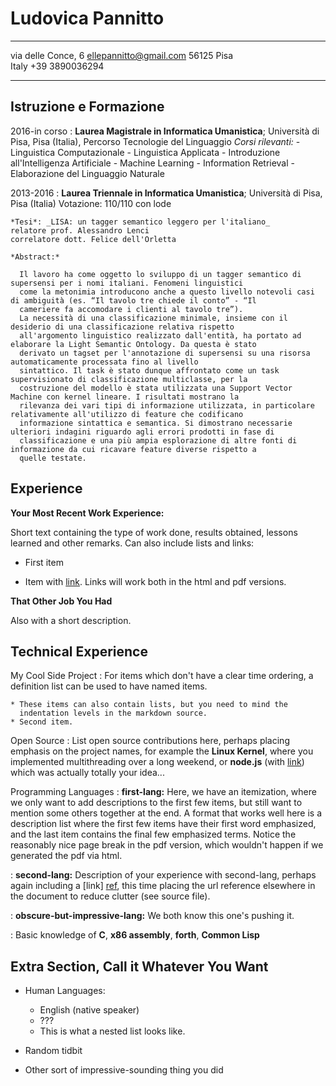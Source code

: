 Ludovica Pannitto
============

-------------------     ----------------------------
via delle Conce, 6            ellepannitto@gmail.com
56125 Pisa                          
Italy                                 +39 3890036294
-------------------     ----------------------------

Istruzione e Formazione
---------
2016-in corso 
:   **Laurea Magistrale in Informatica Umanistica**; Università di Pisa, Pisa (Italia), Percorso Tecnologie del Linguaggio
    *Corsi rilevanti:*
    - Linguistica Computazionale
    - Linguistica Applicata
    - Introduzione all'Intelligenza Artificiale
    - Machine Learning
    - Information Retrieval
    - Elaborazione del Linguaggio Naturale
    
2013-2016
:   **Laurea Triennale in Informatica Umanistica**; Università di Pisa, Pisa (Italia)
    Votazione: 110/110 con lode
    
    *Tesi*: _LISA: un tagger semantico leggero per l'italiano_
    relatore prof. Alessandro Lenci
    correlatore dott. Felice dell'Orletta

    *Abstract:*

      Il lavoro ha come oggetto lo sviluppo di un tagger semantico di supersensi per i nomi italiani. Fenomeni linguistici
      come la metonimia introducono anche a questo livello notevoli casi di ambiguità (es. “Il tavolo tre chiede il conto” - “Il
      cameriere fa accomodare i clienti al tavolo tre”).
      La necessità di una classificazione minimale, insieme con il desiderio di una classificazione relativa rispetto
      all'argomento linguistico realizzato dall'entità, ha portato ad elaborare la Light Semantic Ontology. Da questa è stato
      derivato un tagset per l'annotazione di supersensi su una risorsa automaticamente processata fino al livello
      sintattico. Il task è stato dunque affrontato come un task supervisionato di classificazione multiclasse, per la
      costruzione del modello è stata utilizzata una Support Vector Machine con kernel lineare. I risultati mostrano la
      rilevanza dei vari tipi di informazione utilizzata, in particolare relativamente all'utilizzo di feature che codificano
      informazione sintattica e semantica. Si dimostrano necessarie ulteriori indagini riguardo agli errori prodotti in fase di
      classificazione e una più ampia esplorazione di altre fonti di informazione da cui ricavare feature diverse rispetto a
      quelle testate.


Experience
----------

**Your Most Recent Work Experience:**

Short text containing the type of work done, results obtained,
lessons learned and other remarks. Can also include lists and
links:

* First item

* Item with [link](http://www.example.com). Links will work both in
  the html and pdf versions.

**That Other Job You Had**

Also with a short description.

Technical Experience
--------------------

My Cool Side Project
:   For items which don't have a clear time ordering, a definition
    list can be used to have named items.

    * These items can also contain lists, but you need to mind the
      indentation levels in the markdown source.
    * Second item.

Open Source
:   List open source contributions here, perhaps placing emphasis on
    the project names, for example the **Linux Kernel**, where you
    implemented multithreading over a long weekend, or **node.js**
    (with [link](http://nodejs.org)) which was actually totally
    your idea...

Programming Languages
:   **first-lang:** Here, we have an itemization, where we only want
    to add descriptions to the first few items, but still want to
    mention some others together at the end. A format that works well
    here is a description list where the first few items have their
    first word emphasized, and the last item contains the final few
    emphasized terms. Notice the reasonably nice page break in the pdf
    version, which wouldn't happen if we generated the pdf via html.

:   **second-lang:** Description of your experience with second-lang,
    perhaps again including a [link] [ref], this time placing the url
    reference elsewhere in the document to reduce clutter (see source
    file). 

:   **obscure-but-impressive-lang:** We both know this one's pushing
    it.

:   Basic knowledge of **C**, **x86 assembly**, **forth**, **Common Lisp**

[ref]: https://github.com/githubuser/superlongprojectname

Extra Section, Call it Whatever You Want
----------------------------------------

* Human Languages:

     * English (native speaker)
     * ???
     * This is what a nested list looks like.

* Random tidbit

* Other sort of impressive-sounding thing you did
